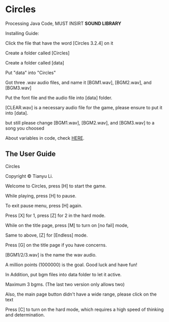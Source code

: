 # Circles

Processing Java Code, MUST INSIRT **SOUND LIBRARY**

Installing Guide:

Click the file that have the word [Circles 3.2.4] on it

Create a folder called [Circles]

Create a folder called [data]

Put "data" into "Circles"

Got three .wav audio files, and name it [BGM1.wav], [BGM2.wav], and [BGM3.wav]

Put the font file and the audio file into [data] folder.

[CLEAR.wav] is a necessary audio file for the game, please ensure to put it into [data].

but still please change [BGM1.wav], [BGM2.wav], and [BGM3.wav] to a song you choosed

About variables in code, check [HERE](Variables.md).



## The User Guide

Circles

Copyright © Tianyu Li.

Welcome to Circles, press [H] to start the game.

While playing, press [H] to pause.

To exit pause menu, press [H] again.

Press [X] for 1, press [Z] for 2 in the hard mode.

While on the title page, press [M] to turn on [no fail] mode,

Same to above, [Z] for [Endless] mode.

Press [G] on the title page if you have concerns.

[BGM1/2/3.wav] is the name the wav audio.

A million points (1000000) is the goal. Good luck and have fun!

In Addition, put bgm files into data folder to let it active.

Maximum 3 bgms. (The last two version only allows two)

Also, the main page button didn't have a wide range, please click on the text

Press [C] to turn on the hard mode, which requires a high speed of thinking and determination.

